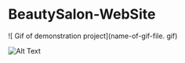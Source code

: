# BeautySalon-WebSite

![ Gif of demonstration project](name-of-gif-file. gif) 

![Alt Text](https://media.giphy.com/media/vFKqnCdLPNOKc/giphy.gif)
